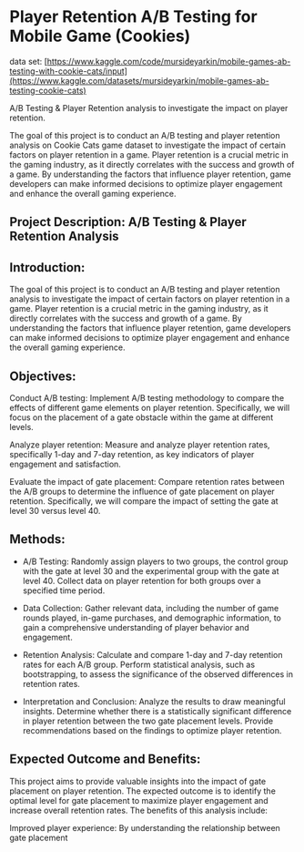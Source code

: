 # Player Retention A/B Testing for Mobile Game (Cookies)

data set: [https://www.kaggle.com/code/mursideyarkin/mobile-games-ab-testing-with-cookie-cats/input](https://www.kaggle.com/datasets/mursideyarkin/mobile-games-ab-testing-cookie-cats)

A/B Testing &amp; Player Retention analysis to investigate the impact on player retention.

The goal of this project is to conduct an A/B testing and player retention analysis on Cookie Cats game dataset to investigate the impact of certain factors on player retention in a game. 
Player retention is a crucial metric in the gaming industry, as it directly correlates with the success and growth of a game. 
By understanding the factors that influence player retention, game developers can make informed decisions to optimize player engagement and enhance the overall gaming experience.



##  Project Description: A/B Testing & Player Retention Analysis

## Introduction:
The goal of this project is to conduct an A/B testing and player retention analysis to investigate the impact of certain factors on player retention in a game. Player retention is a crucial metric in the gaming industry, as it directly correlates with the success and growth of a game. By understanding the factors that influence player retention, game developers can make informed decisions to optimize player engagement and enhance the overall gaming experience.

## Objectives:

Conduct A/B testing: Implement A/B testing methodology to compare the effects of different game elements on player retention. Specifically, we will focus on the placement of a gate obstacle within the game at different levels.

Analyze player retention: Measure and analyze player retention rates, specifically 1-day and 7-day retention, as key indicators of player engagement and satisfaction.

Evaluate the impact of gate placement: Compare retention rates between the A/B groups to determine the influence of gate placement on player retention. Specifically, we will compare the impact of setting the gate at level 30 versus level 40.

## Methods:

- A/B Testing: Randomly assign players to two groups, the control group with the gate at level 30 and the experimental group with the gate at level 40. Collect data on player retention for both groups over a specified time period.

- Data Collection: Gather relevant data, including the number of game rounds played, in-game purchases, and demographic information, to gain a comprehensive understanding of player behavior and engagement.

- Retention Analysis: Calculate and compare 1-day and 7-day retention rates for each A/B group. Perform statistical analysis, such as bootstrapping, to assess the significance of the observed differences in retention rates.

- Interpretation and Conclusion: Analyze the results to draw meaningful insights. Determine whether there is a statistically significant difference in player retention between the two gate placement levels. Provide recommendations based on the findings to optimize player retention.

## Expected Outcome and Benefits:
This project aims to provide valuable insights into the impact of gate placement on player retention. The expected outcome is to identify the optimal level for gate placement to maximize player engagement and increase overall retention rates. The benefits of this analysis include:

Improved player experience: By understanding the relationship between gate placement
